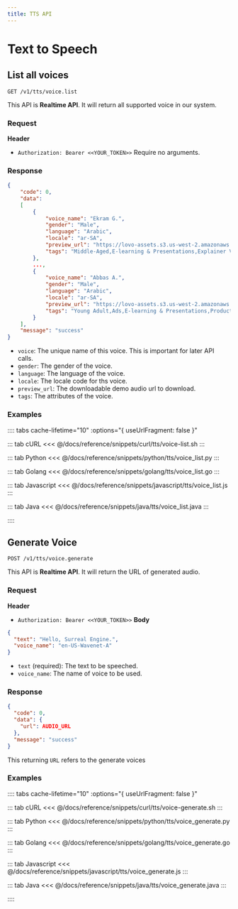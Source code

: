 ```yaml
---
title: TTS API
---
```


# Text to Speech

## List all voices

```
GET /v1/tts/voice.list
```

This API is **Realtime API**.
It will return all supported voice in our system.

### Request
**Header**
- `Authorization: Bearer <<YOUR_TOKEN>>`
Require no arguments.

### Response

```json
{
    "code": 0,
    "data":
    [
        {
            "voice_name": "Ekram G.",
            "gender": "Male",
            "language": "Arabic",
            "locale": "ar-SA",
            "preview_url": "https://lovo-assets.s3.us-west-2.amazonaws.com/skin_sample/1625732273462.wav",
            "tags": "Middle-Aged,E-learning & Presentations,Explainer Videos"
        },
        ...,
        {
            "voice_name": "Abbas A.",
            "gender": "Male",
            "language": "Arabic",
            "locale": "ar-SA",
            "preview_url": "https://lovo-assets.s3.us-west-2.amazonaws.com/skin_sample/1625732265612.wav",
            "tags": "Young Adult,Ads,E-learning & Presentations,Product demos,Explainer Videos"
        }
    ],
    "message": "success"
}
```

- `voice`: The unique name of this voice. This is important for later API calls.
- `gender`: The gender of the voice.
- `language`: The language of the voice.
- `locale`: The locale code for ths voice.
- `preview_url`: The downloadable demo audio url to download.
- `tags`: The attributes of the voice.

### Examples

:::: tabs    cache-lifetime="10" :options="{ useUrlFragment: false }"

::: tab cURL
<<< @/docs/reference/snippets/curl/tts/voice-list.sh
:::

::: tab Python
<<< @/docs/reference/snippets/python/tts/voice_list.py
:::

::: tab Golang
<<< @/docs/reference/snippets/golang/tts/voice_list.go
:::

::: tab Javascript
<<< @/docs/reference/snippets/javascript/tts/voice_list.js
:::

::: tab Java
<<< @/docs/reference/snippets/java/tts/voice_list.java
:::

::::



## Generate Voice

```
POST /v1/tts/voice.generate
```

This API is **Realtime API**.
It will return the URL of generated audio.

### Request
**Header**
- `Authorization: Bearer <<YOUR_TOKEN>>`
**Body**
```json
{
  "text": "Hello, Surreal Engine.",
  "voice_name": "en-US-Wavenet-A"
}
```

- `text` (required): The text to be speeched.
- `voice_name`: The name of voice to be used.

### Response

```json
{
  "code": 0,
  "data": {
    "url": AUDIO_URL
  },
  "message": "success"
}
```

This returning `URL` refers to the generate voices

### Examples

:::: tabs    cache-lifetime="10" :options="{ useUrlFragment: false }"

::: tab cURL
<<< @/docs/reference/snippets/curl/tts/voice-generate.sh
:::

::: tab Python
<<< @/docs/reference/snippets/python/tts/voice_generate.py
:::

::: tab Golang
<<< @/docs/reference/snippets/golang/tts/voice_generate.go
:::

::: tab Javascript
<<< @/docs/reference/snippets/javascript/tts/voice_generate.js
:::

::: tab Java
<<< @/docs/reference/snippets/java/tts/voice_generate.java
:::

::::

